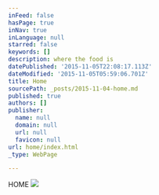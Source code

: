 ```yaml
---
inFeed: false
hasPage: true
inNav: true
inLanguage: null
starred: false
keywords: []
description: where the food is
datePublished: '2015-11-05T22:08:17.113Z'
dateModified: '2015-11-05T05:59:06.701Z'
title: Home
sourcePath: _posts/2015-11-04-home.md
published: true
authors: []
publisher:
  name: null
  domain: null
  url: null
  favicon: null
url: home/index.html
_type: WebPage

---
```

HOME
![](https://the-grid-user-content.s3-us-west-2.amazonaws.com/9b794180-d805-4efe-b1a4-07ec93583d95.jpg)